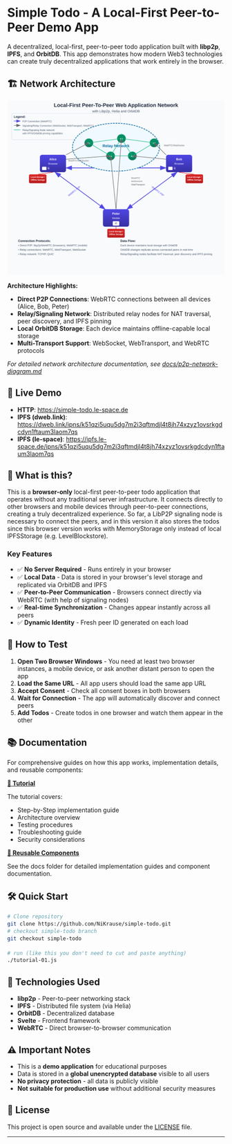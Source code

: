 # Simple Todo - A Local-First Peer-to-Peer Demo App

A decentralized, local-first, peer-to-peer todo application built with **libp2p**, **IPFS**, and **OrbitDB**. This app demonstrates how modern Web3 technologies can create truly decentralized applications that work entirely in the browser.

## 🏗️ Network Architecture

![Local-First P2P Network Architecture](docs/p2p-network-diagram.svg)

**Architecture Highlights:**
- **Direct P2P Connections**: WebRTC connections between all devices (Alice, Bob, Peter)
- **Relay/Signaling Network**: Distributed relay nodes for NAT traversal, peer discovery, and IPFS pinning
- **Local OrbitDB Storage**: Each device maintains offline-capable local storage
- **Multi-Transport Support**: WebSocket, WebTransport, and WebRTC protocols

*For detailed network architecture documentation, see [docs/p2p-network-diagram.md](docs/p2p-network-diagram.md)*

## 🚀 Live Demo

- **HTTP**: https://simple-todo.le-space.de
- **IPFS (dweb.link)**: https://dweb.link/ipns/k51qzi5uqu5dg7m2i3qftmdjl4t8jh74xzyz1ovsrkgdcdyn1ftaum3laom7qs
- **IPFS (le-space)**: https://ipfs.le-space.de/ipns/k51qzi5uqu5dg7m2i3qftmdjl4t8jh74xzyz1ovsrkgdcdyn1ftaum3laom7qs

## 🎯 What is this?

This is a **browser-only** local-first peer-to-peer todo application that operates without any traditional server infrastructure. It connects directly to other browsers and mobile devices through peer-to-peer connections, creating a truly decentralized experience. So far, a LibP2P signaling node is necessary to connect the peers, and in this version it also stores the todos since this browser version works with MemoryStorage only instead of local IPFSStorage (e.g. LevelBlockstore).

### Key Features

- ✅ **No Server Required** - Runs entirely in your browser 
- ✅ **Local Data** - Data is stored in your browser's level storage and replicated via OrbitDB and IPFS
- ✅ **Peer-to-Peer Communication** - Browsers connect directly via WebRTC (with help of signaling nodes)
- ✅ **Real-time Synchronization** - Changes appear instantly across all peers
- ✅ **Dynamic Identity** - Fresh peer ID generated on each load

## 🎯 How to Test

1. **Open Two Browser Windows** - You need at least two browser instances, a mobile device, or ask another distant person to open the app
2. **Load the Same URL** - All app users should load the same app URL
3. **Accept Consent** - Check all consent boxes in both browsers
4. **Wait for Connection** - The app will automatically discover and connect peers
5. **Add Todos** - Create todos in one browser and watch them appear in the other

## 📚 Documentation

For comprehensive guides on how this app works, implementation details, and reusable components:

**[📖 Tutorial](./docs/TUTORIAL.md)**

The tutorial covers:

- Step-by-Step implementation guide
- Architecture overview
- Testing procedures
- Troubleshooting guide
- Security considerations

**[🔧 Reusable Components](./docs/)**

See the docs folder for detailed implementation guides and component documentation.

## 🛠️ Quick Start

```bash
# Clone repository
git clone https://github.com/NiKrause/simple-todo.git
# checkout simple-todo branch
git checkout simple-todo

# run (like this you don't need to cut and paste anything)
./tutorial-01.js 
```

## 🔧 Technologies Used

- **libp2p** - Peer-to-peer networking stack
- **IPFS** - Distributed file system (via Helia)
- **OrbitDB** - Decentralized database
- **Svelte** - Frontend framework
- **WebRTC** - Direct browser-to-browser communication

## ⚠️ Important Notes

- This is a **demo application** for educational purposes
- Data is stored in a **global unencrypted database** visible to all users
- **No privacy protection** - all data is publicly visible
- **Not suitable for production use** without additional security measures

## 📄 License

This project is open source and available under the [LICENSE](./LICENSE) file.

---

